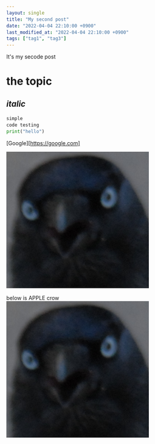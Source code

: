 ```yaml
---
layout: single
title: "My second post"
date: "2022-04-04 22:10:00 +0900"
last_modified_at: "2022-04-04 22:10:00 +0900"
tags: ["tag1", "tag3"]
---
```


It's my secode post

# the topic

## _italic_

```python
simple
code testing
print("hello")
```


[Google][https://google.com]

![come on crow~!](../assets/images/crow.png)

below is APPLE crow
[![click on crow~!](../assets/images/crow.png)](https://apple.com)
